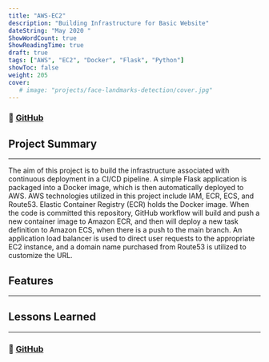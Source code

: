```yaml
---
title: "AWS-EC2"
description: "Building Infrastructure for Basic Website"
dateString: "May 2020 "
ShowWordCount: true
ShowReadingTime: true
draft: true
tags: ["AWS", "EC2", "Docker", "Flask", "Python"]
showToc: false
weight: 205
cover:
   # image: "projects/face-landmarks-detection/cover.jpg"
--- 
```

### 🔗 [GitHub](https://github.com/gabrielaliera/AWS-ECS-EC2-Flask)

## Project Summary
***
The aim of this project is to build the infrastructure associated with continuous deployment in a CI/CD pipeline. A simple Flask application is packaged into a Docker image, which is then automatically deployed to AWS. AWS technologies utilized in this project include IAM, ECR, ECS, and Route53. Elastic Container Registry (ECR) holds the Docker image. When the code is committed this repository, GitHub workflow will build and push a new container image to Amazon ECR, and then will deploy a new task definition to Amazon ECS, when there is a push to the main branch. An application load balancer is used to direct user requests to the appropriate EC2 instance, and a domain name purchased from Route53 is utilized to customize the URL.
## Features
***


## Lessons Learned
***


### 🔗 [GitHub](https://github.com/gabrielaliera/AWS-ECS-EC2-Flask)